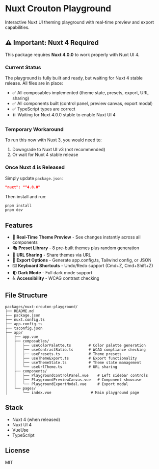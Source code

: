 # Nuxt Crouton Playground

Interactive Nuxt UI theming playground with real-time preview and export capabilities.

## ⚠️ Important: Nuxt 4 Required

This package requires **Nuxt 4.0.0** to work properly with Nuxt UI 4. 

### Current Status

The playground is fully built and ready, but waiting for Nuxt 4 stable release. All files are in place:
- ✅ All composables implemented (theme state, presets, export, URL sharing)
- ✅ All components built (control panel, preview canvas, export modal)  
- ✅ TypeScript types are correct
- ⏸️ Waiting for Nuxt 4.0.0 stable to enable Nuxt UI 4

### Temporary Workaround

To run this now with Nuxt 3, you would need to:
1. Downgrade to Nuxt UI v3 (not recommended)
2. Or wait for Nuxt 4 stable release

### Once Nuxt 4 is Released

Simply update `package.json`:
```json
"nuxt": "^4.0.0"
```

Then install and run:
```bash
pnpm install
pnpm dev
```

## Features

- 🎨 **Real-Time Theme Preview** - See changes instantly across all components
- 🎭 **Preset Library** - 8 pre-built themes plus random generation
- 🔗 **URL Sharing** - Share themes via URL
- 💾 **Export Options** - Generate app.config.ts, Tailwind config, or JSON
- ⌨️ **Keyboard Shortcuts** - Undo/Redo support (Cmd+Z, Cmd+Shift+Z)
- 🌓 **Dark Mode** - Full dark mode support
- ♿ **Accessibility** - WCAG contrast checking

## File Structure

```
packages/nuxt-crouton-playground/
├── README.md
├── package.json
├── nuxt.config.ts
├── app.config.ts
├── tsconfig.json
├── app/
│   ├── app.vue
│   ├── composables/
│   │   ├── useColorPalette.ts        # Color palette generation
│   │   ├── useContrastRatio.ts       # WCAG compliance checking
│   │   ├── usePresets.ts             # Theme presets
│   │   ├── useThemeExport.ts         # Export functionality
│   │   ├── useThemeState.ts          # Theme state management
│   │   └── useUrlTheme.ts            # URL sharing
│   ├── components/
│   │   ├── PlaygroundControlPanel.vue    # Left sidebar controls
│   │   ├── PlaygroundPreviewCanvas.vue   # Component showcase
│   │   └── PlaygroundExportModal.vue     # Export modal
│   └── pages/
│       └── index.vue                  # Main playground page
```

## Stack

- Nuxt 4 (when released)
- Nuxt UI 4
- VueUse
- TypeScript

## License

MIT
